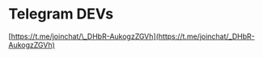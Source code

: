 # Telegram DEVs

[https://t.me/joinchat/\_DHbR-AukogzZGVh](https://t.me/joinchat/_DHbR-AukogzZGVh)

